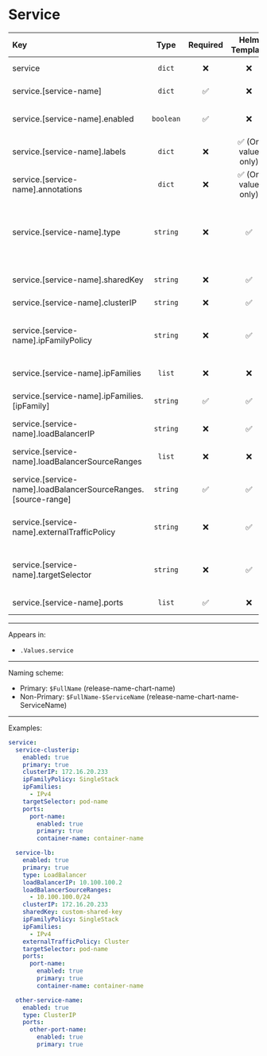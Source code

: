 # Service

| Key                                                            |   Type    | Required |   Helm Template    |   Default   | Description                                                                           |
| :------------------------------------------------------------- | :-------: | :------: | :----------------: | :---------: | :------------------------------------------------------------------------------------ |
| service                                                        |  `dict`   |    ❌    |         ❌         |    `{}`     | Define the service as dicts                                                           |
| service.[service-name]                                         |  `dict`   |    ✅    |         ❌         |    `{}`     | Holds service definition                                                              |
| service.[service-name].enabled                                 | `boolean` |    ✅    |         ❌         |   `false`   | Enables or Disables the service                                                       |
| service.[service-name].labels                                  |  `dict`   |    ❌    | ✅ (On value only) |    `{}`     | Additional labels for service                                                         |
| service.[service-name].annotations                             |  `dict`   |    ❌    | ✅ (On value only) |    `{}`     | Additional annotations for service                                                    |
| service.[service-name].type                                    | `string`  |    ❌    |         ✅         | `ClusterIP` | Define the service type (ClusterIP, LoadBalancer, NodePort, ExternalIP, ExternalName) |
| service.[service-name].sharedKey                               | `string`  |    ❌    |         ✅         | `$FullName` | Custom Shared Key for MetalLB Annotation                                              |
| service.[service-name].clusterIP                               | `string`  |    ❌    |         ✅         |             | Custom Cluster IP                                                                     |
| service.[service-name].ipFamilyPolicy                          | `string`  |    ❌    |         ✅         |             | Define the ipFamilyPolicy (SingleStack, PreferDualStack, RequireDualStack)            |
| service.[service-name].ipFamilies                              |  `list`   |    ❌    |         ❌         |             | Define the ipFamilies                                                                 |
| service.[service-name].ipFamilies.[ipFamily]                   | `string`  |    ✅    |         ✅         |             | Define the ipFamily (IPv4, IPv6)                                                      |
| service.[service-name].loadBalancerIP                          | `string`  |    ❌    |         ✅         |             | Define the load balancer IP                                                           |
| service.[service-name].loadBalancerSourceRanges                |  `list`   |    ❌    |         ❌         |             | Define the load balancer source ranges                                                |
| service.[service-name].loadBalancerSourceRanges.[source-range] | `string`  |    ✅    |         ✅         |             | Define the load balancer source range                                                 |
| service.[service-name].externalTrafficPolicy                   | `string`  |    ❌    |         ✅         |             | Define the external traffic policy (Cluster, Local)                                   |
| service.[service-name].targetSelector                          | `string`  |    ❌    |         ✅         |    `""`     | Define the pod to link the service, by default will use the primary pod               |
| service.[service-name].ports                                   |  `list`   |    ✅    |         ❌         |    `{}`     | Define the ports of the service                                                       |

---

Appears in:

- `.Values.service`

---

Naming scheme:

- Primary: `$FullName` (release-name-chart-name)
- Non-Primary: `$FullName-$ServiceName` (release-name-chart-name-ServiceName)

---

Examples:

```yaml
service:
  service-clusterip:
    enabled: true
    primary: true
    clusterIP: 172.16.20.233
    ipFamilyPolicy: SingleStack
    ipFamilies:
      - IPv4
    targetSelector: pod-name
    ports:
      port-name:
        enabled: true
        primary: true
        container-name: container-name

  service-lb:
    enabled: true
    primary: true
    type: LoadBalancer
    loadBalancerIP: 10.100.100.2
    loadBalancerSourceRanges:
      - 10.100.100.0/24
    clusterIP: 172.16.20.233
    sharedKey: custom-shared-key
    ipFamilyPolicy: SingleStack
    ipFamilies:
      - IPv4
    externalTrafficPolicy: Cluster
    targetSelector: pod-name
    ports:
      port-name:
        enabled: true
        primary: true
        container-name: container-name

  other-service-name:
    enabled: true
    type: ClusterIP
    ports:
      other-port-name:
        enabled: true
        primary: true
```
